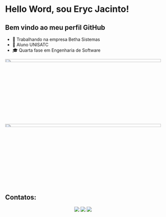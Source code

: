 # Hello Word, sou Eryc Jacinto! 
## Bem vindo ao meu perfil GitHub
- 💼 Trabalhando na empresa Betha Sistemas
- 🏫 Aluno UNISATC
- 🎓 Quarta fase em Engenharia de Software

<p align = "center">
<img loading="lazy" height="5%" width="100%" src="https://github-readme-stats.vercel.app/api/top-langs/?username=ErycMJ&layout=compact&langs_count=7&theme=dracula"/>
</p>
<p align = "center">
<img loading="lazy" height="5%" width="100%" src="https://github-readme-stats.vercel.app/api?username=ErycMJ&show_icons=true&theme=onedark"/>
</div>
</p>

## Contatos:
<div align = "center">
<a href="https://instagram.com/erycjacinto" target="_blank"><img loading="lazy" src="https://img.shields.io/badge/-Instagram-%23E4405F?style=for-the-badge&logo=instagram&logoColor=white" target="_blank"></a>
<a href = "mailto:erycmj@gmail.com"><img loading="lazy" src="https://img.shields.io/badge/Gmail-D14836?style=for-the-badge&logo=gmail&logoColor=white" target="_blank"></a>
<a href="https://www.linkedin.com/in/eryc-de-morais-jacinto-568325239/" target="_blank"><img loading="lazy" src="https://img.shields.io/badge/-LinkedIn-%230077B5?style=for-the-badge&logo=linkedin&logoColor=white" target="_blank"></a>   
</div>
